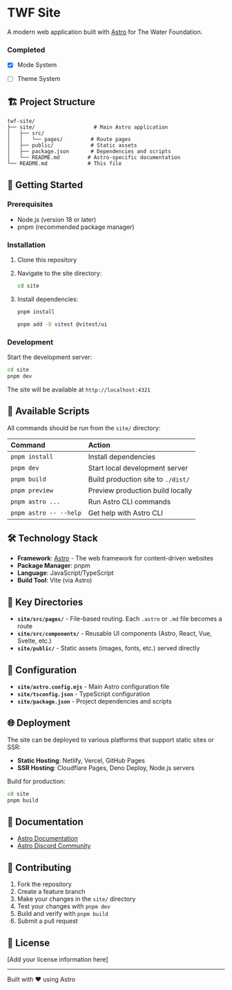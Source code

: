 # TWF Site

A modern web application built with [Astro](https://astro.build) for The Water Foundation.

### Completed
- [x] Mode System
- [ ] Theme System


## 🏗️ Project Structure

```
twf-site/
├── site/                   # Main Astro application
│   ├── src/
│   │   └── pages/         # Route pages
│   ├── public/            # Static assets
│   ├── package.json       # Dependencies and scripts
│   └── README.md         # Astro-specific documentation
└── README.md             # This file
```

## 🚀 Getting Started

### Prerequisites

- Node.js (version 18 or later)
- pnpm (recommended package manager)

### Installation

1. Clone this repository
2. Navigate to the site directory:
   ```bash
   cd site
   ```
3. Install dependencies:
   ```bash
   pnpm install
   ```

   ```bash
   pnpm add -D vitest @vitest/ui
   ```

### Development

Start the development server:
```bash
cd site
pnpm dev
```

The site will be available at `http://localhost:4321`

## 📝 Available Scripts

All commands should be run from the `site/` directory:

| Command | Action |
| :-- | :-- |
| `pnpm install` | Install dependencies |
| `pnpm dev` | Start local development server |
| `pnpm build` | Build production site to `./dist/` |
| `pnpm preview` | Preview production build locally |
| `pnpm astro ...` | Run Astro CLI commands |
| `pnpm astro -- --help` | Get help with Astro CLI |

## 🛠️ Technology Stack

- **Framework**: [Astro](https://astro.build) - The web framework for content-driven websites
- **Package Manager**: pnpm
- **Language**: JavaScript/TypeScript
- **Build Tool**: Vite (via Astro)

## 📁 Key Directories

- **`site/src/pages/`** - File-based routing. Each `.astro` or `.md` file becomes a route
- **`site/src/components/`** - Reusable UI components (Astro, React, Vue, Svelte, etc.)
- **`site/public/`** - Static assets (images, fonts, etc.) served directly

## 🔧 Configuration

- **`site/astro.config.mjs`** - Main Astro configuration file
- **`site/tsconfig.json`** - TypeScript configuration
- **`site/package.json`** - Project dependencies and scripts

## 🌐 Deployment

The site can be deployed to various platforms that support static sites or SSR:

- **Static Hosting**: Netlify, Vercel, GitHub Pages
- **SSR Hosting**: Cloudflare Pages, Deno Deploy, Node.js servers

Build for production:
```bash
cd site
pnpm build
```

## 📖 Documentation

- [Astro Documentation](https://docs.astro.build)
- [Astro Discord Community](https://astro.build/chat)

## 🤝 Contributing

1. Fork the repository
2. Create a feature branch
3. Make your changes in the `site/` directory
4. Test your changes with `pnpm dev`
5. Build and verify with `pnpm build`
6. Submit a pull request

## 📄 License

[Add your license information here]

---

Built with ❤️ using Astro
